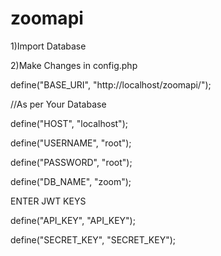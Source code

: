 # zoomapi

1)Import Database 

2)Make Changes in config.php

define("BASE_URI", "http://localhost/zoomapi/");

//As per Your Database

define("HOST", "localhost");

define("USERNAME", "root");

define("PASSWORD", "root");

define("DB_NAME", "zoom");

ENTER JWT KEYS

define("API_KEY", "API_KEY");

define("SECRET_KEY", "SECRET_KEY");
